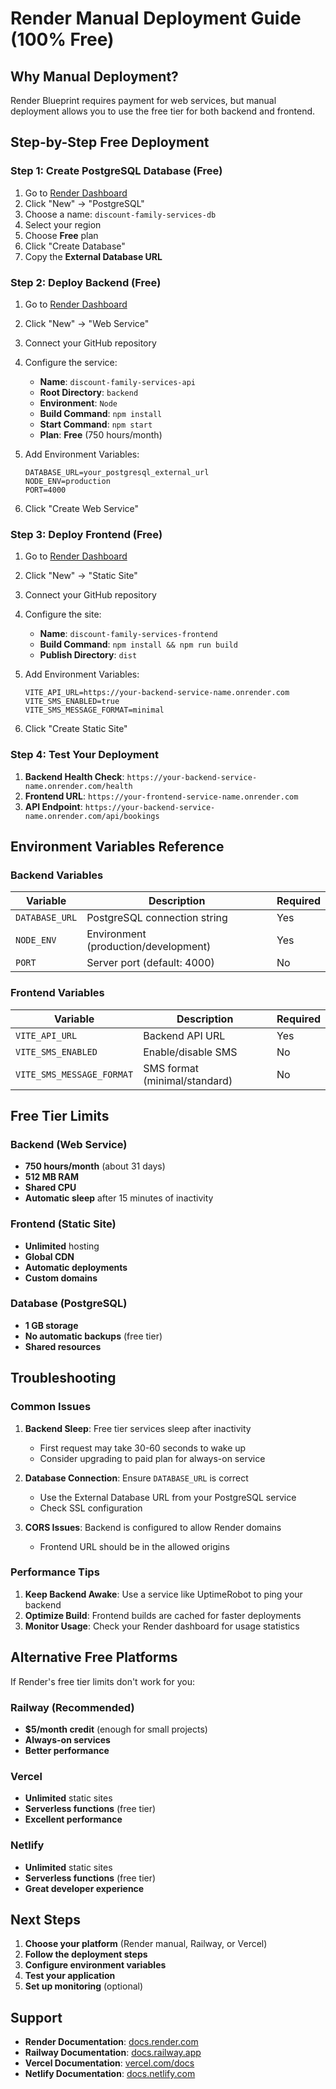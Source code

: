 # Render Manual Deployment Guide (100% Free)

## Why Manual Deployment?

Render Blueprint requires payment for web services, but manual deployment allows you to use the free tier for both backend and frontend.

## Step-by-Step Free Deployment

### Step 1: Create PostgreSQL Database (Free)

1. Go to [Render Dashboard](https://dashboard.render.com)
2. Click "New" → "PostgreSQL"
3. Choose a name: `discount-family-services-db`
4. Select your region
5. Choose **Free** plan
6. Click "Create Database"
7. Copy the **External Database URL**

### Step 2: Deploy Backend (Free)

1. Go to [Render Dashboard](https://dashboard.render.com)
2. Click "New" → "Web Service"
3. Connect your GitHub repository
4. Configure the service:
   - **Name**: `discount-family-services-api`
   - **Root Directory**: `backend`
   - **Environment**: `Node`
   - **Build Command**: `npm install`
   - **Start Command**: `npm start`
   - **Plan**: **Free** (750 hours/month)

5. Add Environment Variables:
   ```
   DATABASE_URL=your_postgresql_external_url
   NODE_ENV=production
   PORT=4000
   ```

6. Click "Create Web Service"

### Step 3: Deploy Frontend (Free)

1. Go to [Render Dashboard](https://dashboard.render.com)
2. Click "New" → "Static Site"
3. Connect your GitHub repository
4. Configure the site:
   - **Name**: `discount-family-services-frontend`
   - **Build Command**: `npm install && npm run build`
   - **Publish Directory**: `dist`

5. Add Environment Variables:
   ```
   VITE_API_URL=https://your-backend-service-name.onrender.com
   VITE_SMS_ENABLED=true
   VITE_SMS_MESSAGE_FORMAT=minimal
   ```

6. Click "Create Static Site"

### Step 4: Test Your Deployment

1. **Backend Health Check**: `https://your-backend-service-name.onrender.com/health`
2. **Frontend URL**: `https://your-frontend-service-name.onrender.com`
3. **API Endpoint**: `https://your-backend-service-name.onrender.com/api/bookings`

## Environment Variables Reference

### Backend Variables
| Variable | Description | Required |
|----------|-------------|----------|
| `DATABASE_URL` | PostgreSQL connection string | Yes |
| `NODE_ENV` | Environment (production/development) | Yes |
| `PORT` | Server port (default: 4000) | No |

### Frontend Variables
| Variable | Description | Required |
|----------|-------------|----------|
| `VITE_API_URL` | Backend API URL | Yes |
| `VITE_SMS_ENABLED` | Enable/disable SMS | No |
| `VITE_SMS_MESSAGE_FORMAT` | SMS format (minimal/standard) | No |

## Free Tier Limits

### Backend (Web Service)
- **750 hours/month** (about 31 days)
- **512 MB RAM**
- **Shared CPU**
- **Automatic sleep** after 15 minutes of inactivity

### Frontend (Static Site)
- **Unlimited** hosting
- **Global CDN**
- **Automatic deployments**
- **Custom domains**

### Database (PostgreSQL)
- **1 GB storage**
- **No automatic backups** (free tier)
- **Shared resources**

## Troubleshooting

### Common Issues

1. **Backend Sleep**: Free tier services sleep after inactivity
   - First request may take 30-60 seconds to wake up
   - Consider upgrading to paid plan for always-on service

2. **Database Connection**: Ensure `DATABASE_URL` is correct
   - Use the External Database URL from your PostgreSQL service
   - Check SSL configuration

3. **CORS Issues**: Backend is configured to allow Render domains
   - Frontend URL should be in the allowed origins

### Performance Tips

1. **Keep Backend Awake**: Use a service like UptimeRobot to ping your backend
2. **Optimize Build**: Frontend builds are cached for faster deployments
3. **Monitor Usage**: Check your Render dashboard for usage statistics

## Alternative Free Platforms

If Render's free tier limits don't work for you:

### Railway (Recommended)
- **$5/month credit** (enough for small projects)
- **Always-on services**
- **Better performance**

### Vercel
- **Unlimited** static sites
- **Serverless functions** (free tier)
- **Excellent performance**

### Netlify
- **Unlimited** static sites
- **Serverless functions** (free tier)
- **Great developer experience**

## Next Steps

1. **Choose your platform** (Render manual, Railway, or Vercel)
2. **Follow the deployment steps**
3. **Configure environment variables**
4. **Test your application**
5. **Set up monitoring** (optional)

## Support

- **Render Documentation**: [docs.render.com](https://docs.render.com)
- **Railway Documentation**: [docs.railway.app](https://docs.railway.app)
- **Vercel Documentation**: [vercel.com/docs](https://vercel.com/docs)
- **Netlify Documentation**: [docs.netlify.com](https://docs.netlify.com) 